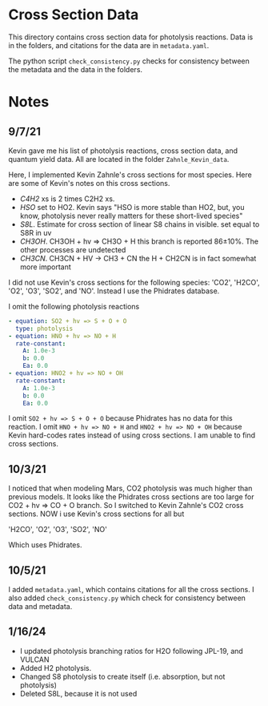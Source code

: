 
# Cross Section Data

This directory contains cross section data for photolysis reactions. Data is in the folders, and citations for the data are in `metadata.yaml`.

The python script `check_consistency.py` checks for consistency between the metadata and the data in the folders.

# Notes

## 9/7/21

Kevin gave me his list of photolysis reactions, cross section data, and quantum yield data. All are located in the folder `Zahnle_Kevin_data`.

Here, I implemented Kevin Zahnle's cross sections for most species. Here are some of Kevin's notes on this cross sections.

- *C4H2* xs is 2 times C2H2 xs.
- *HSO* set to HO2. Kevin says "HSO is more stable than HO2, but, you know, photolysis never really matters for these short-lived species"
- *S8L*. Estimate for cross section of linear S8 chains in visible. set equal to S8R in uv
- *CH3OH*. CH3OH + hv  => CH3O +  H this branch is reported 86±10%. The other processes are undetected
- *CH3CN*. CH3CN + HV  -> CH3 +  CN the H + CH2CN is in fact somewhat more important

I did not use Kevin's cross sections for the following species: 'CO2', 'H2CO', 'O2', 'O3', 'SO2', and 'NO'. Instead I use the Phidrates database.

I omit the following photolysis reactions

```yaml
- equation: SO2 + hv => S + O + O
  type: photolysis
- equation: HNO + hv => NO + H
  rate-constant:
    A: 1.0e-3
    b: 0.0
    Ea: 0.0
- equation: HNO2 + hv => NO + OH
  rate-constant:
    A: 1.0e-3
    b: 0.0
    Ea: 0.0
```

I omit `SO2 + hv => S + O + O` because Phidrates has no data for this reaction. I omit `HNO + hv => NO + H` and `HNO2 + hv => NO + OH` because Kevin hard-codes rates instead of using cross sections. I am unable to find cross sections. 

## 10/3/21

I noticed that when modeling Mars, CO2 photolysis was much higher than previous models. It looks like the Phidrates cross sections are too large for CO2 + hv => CO + O branch. So I switched to Kevin Zahnle's CO2 cross sections. NOW i use Kevin's cross sections for all but

'H2CO', 'O2', 'O3', 'SO2', 'NO'

Which uses Phidrates.

## 10/5/21

I added `metadata.yaml`, which contains citations for all the cross sections. I also added `check_consistency.py` which check for consistency between data and metadata.

## 1/16/24

- I updated photolysis branching ratios for H2O following JPL-19, and VULCAN
- Added H2 photolysis. 
- Changed S8 photolysis to create itself (i.e. absorption, but not photolysis)
- Deleted S8L, because it is not used
